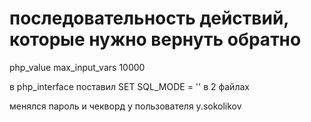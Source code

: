 # последовательность действий, которые нужно вернуть обратно
php_value max_input_vars 10000

в php_interface поставил SET SQL_MODE = '' в 2 файлах

менялся пароль и чекворд у пользователя y.sokolikov
